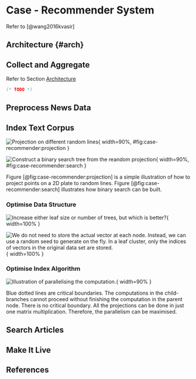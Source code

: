# Case - Recommender System

Refer to [@wang2016kvasir]

## Architecture {#arch}


## Collect and Aggregate

Refer to Section [Architecture](#arch)

```ocaml
(* TODO *)
```


## Preprocess News Data


## Index Text Corpus

![Projection on different random lines](images/case-recommender/plot_01.png "plot_01"){ width=90%, #fig:case-recommender:projection }

![Construct a binary search tree from the reandom projection](images/case-recommender/plot_02.png "plot_01"){ width=90%, #fig:case-recommender:search }

Figure [@fig:case-recommender:projection] is a simple illustration of how to project points on a 2D plate to random lines. Figure [@fig:case-recommender:search] illustrates how binary search can be built.



### Optimise Data Structure

![Increase either leaf size or number of trees, but which is better?](images/case-recommender/plot_03.png "plot_03"){ width=100% }

![We do not need to store the actual vector at each node. Instead, we can use a random seed to generate on the fly. In a leaf cluster, only the indices of vectors in the original data set are stored.](images/case-recommender/plot_04.png "plot_04"){ width=100% }


### Optimise Index Algorithm

![Illustration of parallelising the computation.](images/case-recommender/plot_05.png "plot_05"){ width=90% }

Blue dotted lines are critical boundaries. The computations in the child-branches cannot proceed without finishing the computation in the parent node. There is no critical boundary. All the projections can be done in just one matrix multiplication. Therefore, the parallelism can be maximised.


## Search Articles


## Make It Live


## References
